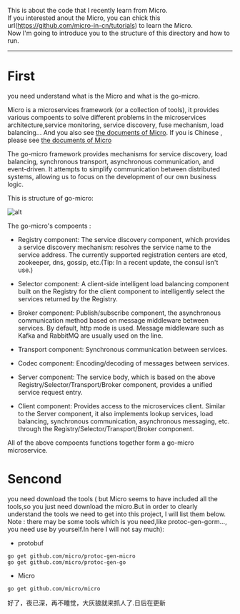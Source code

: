 This is about the code that I recently learn from Micro.  
If you interested anout the Micro, you can chick this url(https://github.com/micro-in-cn/tutorials) to learn the Micro.  
Now I'm going to introduce you to the structure of this directory and how to run.  
____
First  
====
you need understand what is the Micro and what is the go-micro.  
  
Micro is a microservices framework (or a collection of tools), it provides various compoents to solve different problems in the microservices
architecture,service monitoring, service discovery, fuse mechanism, load balancing... And you also see [the documents of Micro](https://micro.mu/docs/index.html). If you is Chinese , please see [the documents of Micro](https://micro.mu/docs/cn/index.html) 
  
The go-micro framework provides mechanisms for service discovery, load balancing, synchronous transport, 
asynchronous communication, and event-driven. It attempts to simplify communication between distributed systems, 
allowing us to focus on the development of our own business logic.  
  
This is structure of go-micro:  
  
![alt](https://image-static.segmentfault.com/180/641/1806415878-5c28d8815645a)  
  
The go-micro's compoents :  
* Registry component: The service discovery component, which provides a service discovery mechanism: resolves the service name to the service address. The currently supported registration centers are etcd, zookeeper, dns, gossip, etc.(Tip: In a recent update, the consul isn't use.)
- Selector component: A client-side intelligent load balancing component built on the Registry for the client component to intelligently select the services returned by the Registry.
* Broker component: Publish/subscribe component, the asynchronous communication method based on message middleware between services. By default, http mode is used. Message middleware such as Kafka and RabbitMQ are usually used on the line.
- Transport component: Synchronous communication between services.
* Codec component: Encoding/decoding of messages between services.
- Server component: The service body, which is based on the above Registry/Selector/Transport/Broker component, provides a unified service request entry.
* Client component: Provides access to the microservices client. Similar to the Server component, it also implements lookup services, load balancing, synchronous communication, asynchronous messaging, etc. through the Registry/Selector/Transport/Broker component.  
  
All of the above compoents functions together form a go-micro microservice.  
 
Sencond
====
you need download the tools ( but Micro seems to have included all the tools,so you just need download the micro.But in order to clearly understand the tools we need to get into this project, I will list them below. Note : there may be some tools which is you need,like protoc-gen-gorm..., you need use by yourself.In here I will not say much):  
* protobuf  
```
go get github.com/micro/protoc-gen-micro  
go get github.com/micro/protoc-gen-go
```
- Micro  
```
go get github.com/micro/micro
```
  
好了，夜已深，再不睡觉，大灰狼就来抓人了.日后在更新
